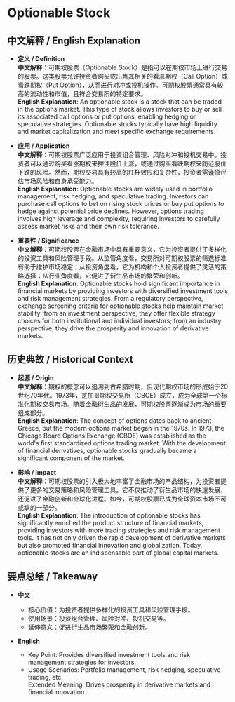 # Optionable Stock

## 中文解释 / English Explanation

* **定义 / Definition**  
  **中文解释**：可期权股票（Optionable Stock）是指可以在期权市场上进行交易的股票。这类股票允许投资者购买或出售其相关的看涨期权（Call Option）或看跌期权（Put Option），从而进行对冲或投机操作。可期权股票通常具有较高的流动性和市值，且符合交易所的特定要求。  
  **English Explanation**: An optionable stock is a stock that can be traded in the options market. This type of stock allows investors to buy or sell its associated call options or put options, enabling hedging or speculative strategies. Optionable stocks typically have high liquidity and market capitalization and meet specific exchange requirements.

* **应用 / Application**  
  **中文解释**：可期权股票广泛应用于投资组合管理、风险对冲和投机交易中。投资者可以通过购买看涨期权来押注股价上涨，或通过购买看跌期权来防范股价下跌的风险。然而，期权交易具有较高的杠杆效应和复杂性，投资者需谨慎评估市场风险和自身承受能力。  
  **English Explanation**: Optionable stocks are widely used in portfolio management, risk hedging, and speculative trading. Investors can purchase call options to bet on rising stock prices or buy put options to hedge against potential price declines. However, options trading involves high leverage and complexity, requiring investors to carefully assess market risks and their own risk tolerance.

* **重要性 / Significance**  
  **中文解释**：可期权股票在金融市场中具有重要意义，它为投资者提供了多样化的投资工具和风险管理手段。从监管角度看，交易所对可期权股票的筛选标准有助于维护市场稳定；从投资角度看，它为机构和个人投资者提供了灵活的策略选择；从行业角度看，它促进了衍生品市场的繁荣和创新。  
  **English Explanation**: Optionable stocks hold significant importance in financial markets by providing investors with diversified investment tools and risk management strategies. From a regulatory perspective, exchange screening criteria for optionable stocks help maintain market stability; from an investment perspective, they offer flexible strategy choices for both institutional and individual investors; from an industry perspective, they drive the prosperity and innovation of derivative markets.

## 历史典故 / Historical Context

* **起源 / Origin**  
  **中文解释**：期权的概念可以追溯到古希腊时期，但现代期权市场的形成始于20世纪70年代。1973年，芝加哥期权交易所（CBOE）成立，成为全球第一个标准化期权交易市场。随着金融衍生品的发展，可期权股票逐渐成为市场的重要组成部分。  
  **English Explanation**: The concept of options dates back to ancient Greece, but the modern options market began in the 1970s. In 1973, the Chicago Board Options Exchange (CBOE) was established as the world's first standardized options trading market. With the development of financial derivatives, optionable stocks gradually became a significant component of the market.

* **影响 / Impact**  
  **中文解释**：可期权股票的引入极大地丰富了金融市场的产品结构，为投资者提供了更多的交易策略和风险管理工具。它不仅推动了衍生品市场的快速发展，还促进了金融创新和全球化进程。如今，可期权股票已成为全球资本市场不可或缺的一部分。  
  **English Explanation**: The introduction of optionable stocks has significantly enriched the product structure of financial markets, providing investors with more trading strategies and risk management tools. It has not only driven the rapid development of derivative markets but also promoted financial innovation and globalization. Today, optionable stocks are an indispensable part of global capital markets.

## 要点总结 / Takeaway

* **中文**  
  - 核心价值：为投资者提供多样化的投资工具和风险管理手段。  
  - 使用场景：投资组合管理、风险对冲、投机交易等。  
  - 延伸意义：促进衍生品市场繁荣和金融创新。

* **English**  
  - Key Point: Provides diversified investment tools and risk management strategies for investors.  
  - Usage Scenarios: Portfolio management, risk hedging, speculative trading, etc.  
   Extended Meaning: Drives prosperity in derivative markets and financial innovation.
